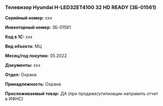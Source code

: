 ### Телевизор Hyundai H-LED32ET4100 32 HD READY (ЗБ-01561) </br>

**Серийный номер:** xxx </br>

**Инвентарный номер:** ЗБ-01561 </br>

**Код в 1С:** xxx </br> 

**Вид объекта:** МЦ

**Месяц/год покупки:** 05.2022 </br>

**Документы:** xxx  </br>

**Отдел:** Охрана </br>

**Принадлежность:** Охрана</br>

**Прослеживаемый товар:** ДА (при продаже/утилизации направить отчет в ИФНС)
